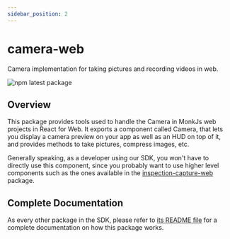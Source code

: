 ```yaml
---
sidebar_position: 2
---
```


# camera-web
Camera implementation for taking pictures and recording videos in web.

![npm latest package](https://img.shields.io/npm/v/@monkvision/camera-web/latest.svg)

## Overview
This package provides tools used to handle the Camera in MonkJs web projects in React for Web. It exports a component
called Camera, that lets you display a camera preview on your app as well as an HUD on top of it, and provides methods
to take pictures, compress images, etc.

Generally speaking, as a developer using our SDK, you won't have to directly use this component, since you probably
want to use higher level components such as the ones available in the
[inspection-capture-web](docs/packages/inspection-capture-web.md) package.

## Complete Documentation
As every other package in the SDK, please refer to
[its README file](https://github.com/monkvision/monkjs/blob/main/packages/camera-web/README.md) for a complete
documentation on how this package works.
